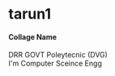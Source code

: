 # tarun1
<html>
  <body>
    <h4>
      Collage Name 
    </h4>
    <p
      <br>DRR GOVT Poleytecnic (DVG)</br>
      I'm Computer Sceince Engg
    </p>
  </body>
</html>
